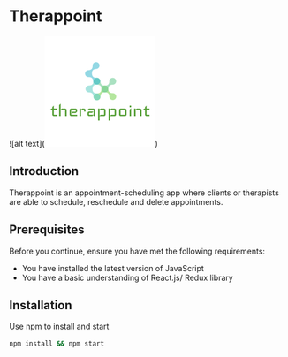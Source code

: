 # Therappoint 
![alt text](![alt text](https://github.com/GAierken/Therappoint_frontend/raw/master/therappoint_frontend/public/logo.ico "Logo Title Text 1"))

## Introduction
Therappoint is an appointment-scheduling app where clients or therapists are able to schedule, reschedule and delete appointments. 

## Prerequisites
Before you continue, ensure you have met the following requirements:
* You have installed the latest version of JavaScript
* You have a basic understanding of React.js/ Redux library

## Installation 
Use npm to install and start

```bash
npm install && npm start
```

## 
